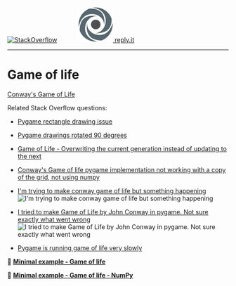 [![StackOverflow](https://stackexchange.com/users/flair/7322082.png)](https://stackoverflow.com/users/5577765/rabbid76?tab=profile) &nbsp;&nbsp;&nbsp;&nbsp;&nbsp;&nbsp;&nbsp;&nbsp;&nbsp;&nbsp; [![reply.it](../../resource/logo/Repl_it_logo_80.png) reply.it](https://repl.it/repls/folder/PyGame%20Examples)

---

# Game of life

[Conway's Game of Life](https://en.wikipedia.org/wiki/Conway%27s_Game_of_Life)

Related Stack Overflow questions:

- [Pygame rectangle drawing issue](https://stackoverflow.com/questions/54845791/pygame-rectangle-drawing-issue/54846583#54846583)
- [Pygame drawings rotated 90 degrees](https://stackoverflow.com/questions/54849002/pygame-drawings-rotated-90-degrees/54849863#54849863)
- [Game of Life - Overwriting the current generation instead of updating to the next](https://stackoverflow.com/questions/56345720/game-of-life-overwriting-the-current-generation-instead-of-updating-to-the-nex/56364825#56364825)
- [Conway's Game of life pygame implementation not working with a copy of the grid, not using numpy](https://stackoverflow.com/questions/62221456/conways-game-of-life-pygame-implementation-not-working-with-a-copy-of-the-grid/62221553#62221553)

- [I'm trying to make conway game of life but something happening](https://stackoverflow.com/questions/67831700/im-trying-to-make-conway-game-of-life-but-something-happening/67832608#67832608)  
  ![I'm trying to make conway game of life but something happening](https://i.stack.imgur.com/m4T5H.gif)

- [I tried to make Game of Life by John Conway in pygame. Not sure exactly what went wrong](https://stackoverflow.com/questions/68517557/i-tried-to-make-game-of-life-by-john-conway-in-pygame-not-sure-exactly-what-wen/68517803#68517803)
  ![I tried to make Game of Life by John Conway in pygame. Not sure exactly what went wrong](https://i.stack.imgur.com/oHkna.gif)

- [Pygame is running game of life very slowly](https://stackoverflow.com/questions/69056318/pygame-is-running-game-of-life-very-slowly/69056448#69056448)  

:scroll: **[Minimal example - Game of life](../../examples/minimal_examples/pygame_minimal_game_of_life.py)**

:scroll: **[Minimal example - Game of life - NumPy](../../examples/minimal_examples/pygame_minimal_game_of_life_numpy.py)**
